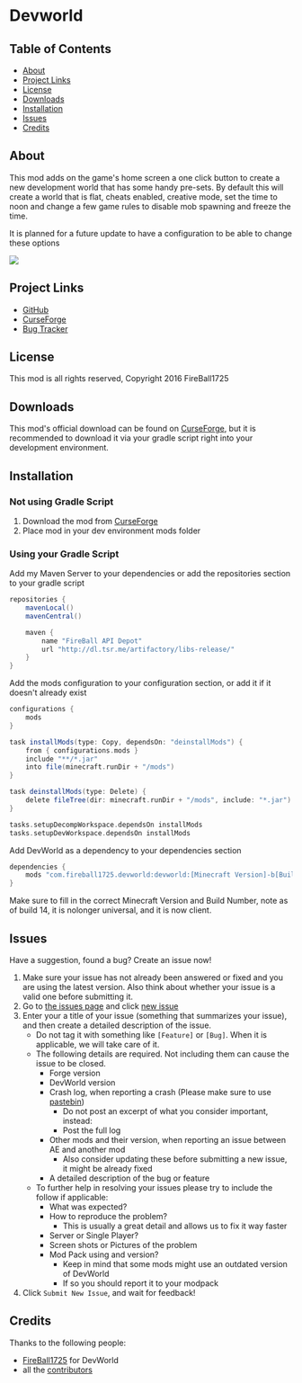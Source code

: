 # Devworld

## Table of Contents

* [About](#about)
* [Project Links](#projectlinks)
* [License](#license)
* [Downloads](#downloads)
* [Installation](#installation)
* [Issues](#issues)
* [Credits](#credits)

## About

This mod adds on the game's home screen a one click button to create a new development world that has some handy pre-sets.  By default this will create a world that is flat, cheats enabled, creative mode, set the time to noon and change a few game rules to disable mob spawning and freeze the time.

It is planned for a future update to have a configuration to be able to change these options

![](http://media-elerium.cursecdn.com/attachments/34/723/screenshot-2016-04-08-18.png)

## Project Links

* [GitHub](https://github.com/FireBall1725/DevWorld)
* [CurseForge](http://minecraft.curseforge.com/projects/devworld)
* [Bug Tracker](https://github.com/FireBall1725/DevWorld/issues)

## License

This mod is all rights reserved, Copyright 2016 FireBall1725

## Downloads

This mod's official download can be found on [CurseForge](http://minecraft.curseforge.com/projects/devworld/files), but it is recommended to download it via your gradle script right into your development environment.

## Installation

### Not using Gradle Script
1. Download the mod from [CurseForge](http://minecraft.curseforge.com/projects/devworld/files)
2. Place mod in your dev environment mods folder

### Using your Gradle Script
Add my Maven Server to your dependencies or add the repositories section to your gradle script

```groovy
repositories {
    mavenLocal()
    mavenCentral()

    maven {
        name "FireBall API Depot"
        url "http://dl.tsr.me/artifactory/libs-release/"
    }
}
```

Add the mods configuration to your configuration section, or add it if it doesn't already exist

```groovy
configurations {
    mods
}

task installMods(type: Copy, dependsOn: "deinstallMods") {
    from { configurations.mods }
    include "**/*.jar"
    into file(minecraft.runDir + "/mods")
}

task deinstallMods(type: Delete) {
    delete fileTree(dir: minecraft.runDir + "/mods", include: "*.jar")
}

tasks.setupDecompWorkspace.dependsOn installMods
tasks.setupDevWorkspace.dependsOn installMods
```

Add DevWorld as a dependency to your dependencies section

```groovy
dependencies {
    mods "com.fireball1725.devworld:devworld:[Minecraft Version]-b[Build Number]-client"
}
```

Make sure to fill in the correct Minecraft Version and Build Number, note as of build 14, it is nolonger universal, and it is now client.

## Issues
Have a suggestion, found a bug?  Create an issue now!

1. Make sure your issue has not already been answered or fixed and you are using the latest version. Also think about whether your issue is a valid one before submitting it.
2. Go to [the issues page](https://github.com/FireBall1725/DevWorld/issues) and click [new issue](https://github.com/FireBall1725/DevWorld/issues/new)
3. Enter your a title of your issue (something that summarizes your issue), and then create a detailed description of the issue.
    * Do not tag it with something like `[Feature]` or `[Bug]`. When it is applicable, we will take care of it.
    * The following details are required. Not including them can cause the issue to be closed.
        * Forge version
        * DevWorld version
        * Crash log, when reporting a crash (Please make sure to use [pastebin](http://pastebin.com/))
            * Do not post an excerpt of what you consider important, instead:
            * Post the full log
        * Other mods and their version, when reporting an issue between AE and another mod
            * Also consider updating these before submitting a new issue, it might be already fixed
        * A detailed description of the bug or feature
    * To further help in resolving your issues please try to include the follow if applicable:
        * What was expected?
        * How to reproduce the problem?
            * This is usually a great detail and allows us to fix it way faster
        * Server or Single Player?
        * Screen shots or Pictures of the problem
        * Mod Pack using and version?
            * Keep in mind that some mods might use an outdated version of DevWorld
            * If so you should report it to your modpack
5. Click `Submit New Issue`, and wait for feedback!

## Credits
Thanks to the following people:

* [FireBall1725](https://twitter.com/FireBall1725) for DevWorld
* all the [contributors](https://github.com/FireBall1725/DevWorld/graphs/contributors)
